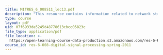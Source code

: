 ```yaml
---
title: MITRES_6_008S11_lec13.pdf
description: "This resource contains information related to network structures for finite impulse response (FIR) systems and parameter quantization effects in digital filter structures.\t"
type: course
layout: pdf
uid: 07f6933da5245d48778613cbcc05823c
file_type: application/pdf
file_location: >-
  https://open-learning-course-data-production.s3.amazonaws.com/res-6-008-digital-signal-processing-spring-2011/07f6933da5245d48778613cbcc05823c_MITRES_6_008S11_lec13.pdf
course_id: res-6-008-digital-signal-processing-spring-2011
---
```

